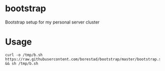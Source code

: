 # bootstrap
Bootstrap setup for my personal server cluster

# Usage
    curl -o /tmp/b.sh https://raw.githubusercontent.com/borestad/bootstrap/master/bootstrap.sh && sh /tmp/b.sh
